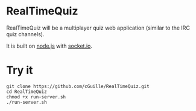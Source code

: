 RealTimeQuiz
============

RealTimeQuiz will be a multiplayer quiz web application (similar to the IRC quiz channels).

It is built on [node.js](http://nodejs.org/) with [socket.io](http://socket.io/).

Try it
======

    git clone https://github.com/cGuille/RealTimeQuiz.git
    cd RealTimeQuiz
    chmod +x run-server.sh
    ./run-server.sh

